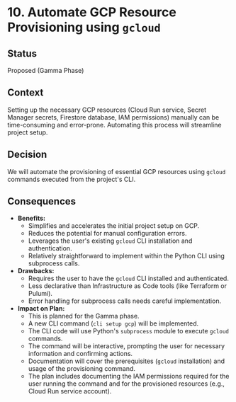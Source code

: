 # 10. Automate GCP Resource Provisioning using `gcloud`

## Status

Proposed (Gamma Phase)

## Context

Setting up the necessary GCP resources (Cloud Run service, Secret Manager secrets, Firestore database, IAM permissions) manually can be time-consuming and error-prone. Automating this process will streamline project setup.

## Decision

We will automate the provisioning of essential GCP resources using `gcloud` commands executed from the project's CLI.

## Consequences

*   **Benefits:**
    *   Simplifies and accelerates the initial project setup on GCP.
    *   Reduces the potential for manual configuration errors.
    *   Leverages the user's existing `gcloud` CLI installation and authentication.
    *   Relatively straightforward to implement within the Python CLI using subprocess calls.
*   **Drawbacks:**
    *   Requires the user to have the `gcloud` CLI installed and authenticated.
    *   Less declarative than Infrastructure as Code tools (like Terraform or Pulumi).
    *   Error handling for subprocess calls needs careful implementation.
*   **Impact on Plan:**
    *   This is planned for the Gamma phase.
    *   A new CLI command (`cli setup gcp`) will be implemented.
    *   The CLI code will use Python's `subprocess` module to execute `gcloud` commands.
    *   The command will be interactive, prompting the user for necessary information and confirming actions.
    *   Documentation will cover the prerequisites (`gcloud` installation) and usage of the provisioning command.
    *   The plan includes documenting the IAM permissions required for the user running the command and for the provisioned resources (e.g., Cloud Run service account).
